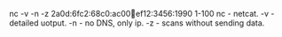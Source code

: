 nc -v -n -z 2a0d:6fc2:68c0:ac00:abcd:ef12:3456:1990 1-100
nc - netcat. -v - detailed uotput. -n - no DNS, only ip. -z - scans without sending data.